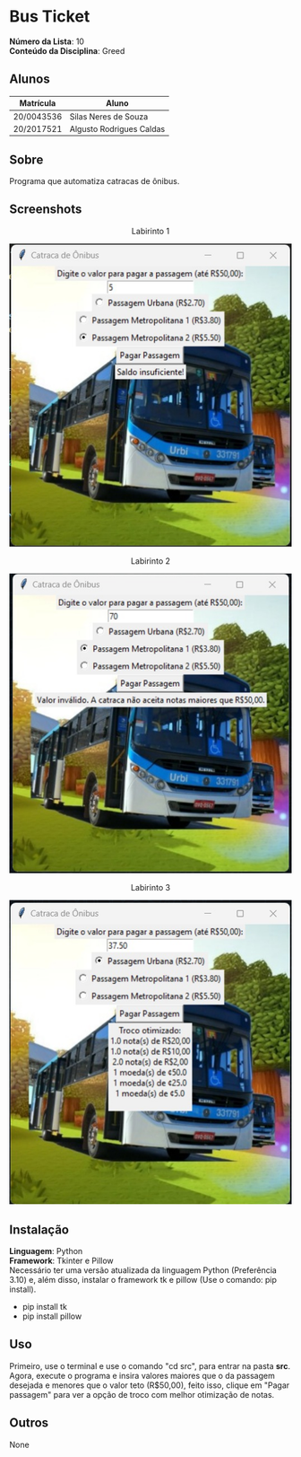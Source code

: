 # Bus Ticket

**Número da Lista**: 10<br>
**Conteúdo da Disciplina**: Greed<br>

## Alunos
|Matrícula | Aluno |
| -- | -- |
| 20/0043536  |  Silas Neres de Souza|
| 20/2017521  |  Algusto Rodrigues Caldas |

## Sobre 
Programa que automatiza catracas de ônibus.

## Screenshots
<center>Labirinto 1</center>

![SITUAÇÃO 1](./assets/img1.jpeg)

<center>Labirinto 2</center>

![SITUAÇÃO 2](./assets/img2.jpeg)

<center>Labirinto 3</center>

![SITUAÇÃO 3](./assets/img3.jpeg)


## Instalação 
**Linguagem**: Python<br>
**Framework**: Tkinter e Pillow<br>
Necessário ter uma versão atualizada da linguagem Python (Preferência 3.10) e, além disso, instalar o framework tk e pillow (Use o comando: pip install). 
- pip install tk
- pip install pillow

## Uso 
Primeiro, use o terminal e use o comando "cd src", para entrar na pasta **src**. Agora, execute o programa e insira valores maiores que o da passagem desejada e menores que o valor teto (R$50,00), feito isso, clique em "Pagar passagem" para ver a opção de troco com melhor otimização de notas.

## Outros 
None
